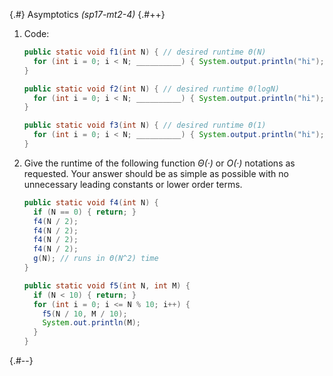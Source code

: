 
{.#} Asymptotics *(sp17-mt2-4)*
{.#++}

1. Code:

    ```java
    public static void f1(int N) { // desired runtime Θ(N)
      for (int i = 0; i < N; __________) { System.output.println("hi"); }
    }
    ```

    ```java
    public static void f2(int N) { // desired runtime Θ(logN)
      for (int i = 0; i < N; __________) { System.output.println("hi"); }
    }
    ```

    ```java
    public static void f3(int N) { // desired runtime Θ(1)
      for (int i = 0; i < N; __________) { System.output.println("hi"); }
    }
    ```

1. Give the runtime of the following function *Θ(·)* or *O(·)* notations as requested. Your answer should be as simple as possible with no unnecessary leading constants or lower order terms.

    ```java
    public static void f4(int N) {
      if (N == 0) { return; }
      f4(N / 2);
      f4(N / 2);
      f4(N / 2);
      f4(N / 2);
      g(N); // runs in Θ(N^2) time
    }
    ```

    ```java
    public static void f5(int N, int M) {
      if (N < 10) { return; }
      for (int i = 0; i <= N % 10; i++) {
        f5(N / 10, M / 10);
        System.out.println(M);
      }
    }
    ```

{.#--}
